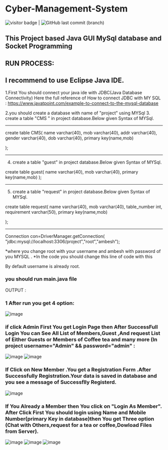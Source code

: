 

# Cyber-Management-System

<img src= "https://visitor-badge.laobi.icu/badge?page_id=201851019-iiitv/Cyber-Management-System " alt="visitor badge"/> |  ![GitHub last commit (branch)](https://img.shields.io/github/last-commit/201851019-iiitv/Cyber-Management-System/master)


## This Project based Java GUI MySql database and Socket Programming
## RUN PROCESS:


## I recommend to use Eclipse Java IDE.

1.First You should connect your java ide with JDBC(Java Database Connectivity) 
Here the full reference of How to connect JDBC with MY SQL :
https://www.javatpoint.com/example-to-connect-to-the-mysql-database

2.you should create a database with name of "project" using MYSql
3. create a table "CMS " in project database.Below given Syntax of MYSql.
 -- -----------------------------------------------------------------
create table CMS(
 name varchar(40),
 mob varchar(40),
 addr varchar(40),
 gender varchar(40),
 dob varchar(40),
 primary key(name,mob)
 
 
);

-------------------------------------------------------------------------------
4. create a table "guest" in project database.Below given Syntax of MYSql.
 
create table guest(
 name varchar(40),
 mob varchar(40),
 primary key(name,mob)
);
-- -----------------------------------------------------------------
5. create a table "request" in project database.Below given Syntax of MYSql.
 
create table request(
 name varchar(40),
 mob varchar(40),
 table_number int,
 requirement varchar(50),
 primary key(name,mob)

);
-- -----------------------------------------------------------------


Connection con=DriverManager.getConnection(
"jdbc:mysql://localhost:3306/project","root","ambesh");

 *where you change root with your username and ambesh with password of you MYSQL .
*In the code you should change this line of code with this

  By default username is already root.

 ### you should run main.java file
OUTPUT :

   
   
   ### 1  After run you get 4 option:
   
![image](https://user-images.githubusercontent.com/48892208/98442386-4b43a700-212a-11eb-9870-a1db5a68c83b.png)


### if click Admin First You get Login Page then After SuccessFull Login You can See All List of Members,Guest ,And request List of Either Guests or Members of Coffee tea and many more (In project username="Admin" && password="admin" :
![image](https://user-images.githubusercontent.com/48892208/98442475-dae95580-212a-11eb-9284-5336ab5178f7.png)
![image](https://user-images.githubusercontent.com/48892208/98442489-f6ecf700-212a-11eb-9ae7-45cbf607a7c9.png)

### If Click on New  Member .You get a Registration Form .After Successfully Registration.Your data is saved in database and you see a message of Successflly Registerd.
![image](https://user-images.githubusercontent.com/48892208/98442629-ab871880-212b-11eb-8b18-97ed0cbc18b7.png)

### If You Already a Member then You click on "Login As Member". After Click First You should login using Name and Mobile Number(primary Key in database)then You get Three option (Chat with Others,request for a tea or coffee,Dowload Files from Server). 
![image](https://user-images.githubusercontent.com/48892208/98442764-c017e080-212c-11eb-96ed-14a790b1573f.png)
![image](https://user-images.githubusercontent.com/48892208/98442748-9494f600-212c-11eb-85a9-7d3daf63499f.png)
![image](https://user-images.githubusercontent.com/48892208/98442775-d4f47400-212c-11eb-9f1c-c24f3782ecfb.png)






